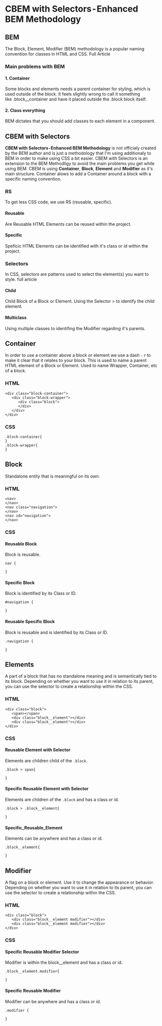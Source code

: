 # CBEM with Selectors - Enhanced BEM Methodology #

## BEM ##
The Block, Element, Modifier (BEM) methodology is a popular naming convention for classes in HTML and CSS. Full Article
### Main problems with BEM ###
#### 1. Container ####
Some blocks and elements needs a parent container for styling, which is used outside of the block. It feels slightly wrong to call it something like .block__container and have it placed outside the .block block itself.
#### 2. Class everything ####
BEM dictates that you should add classes to each element in a component. 

## CBEM with Selectors ##
**CBEM with Selectors - Enhanced BEM Methodology** is not officialy created by the BEM author and is just a methodology that I'm using additionaly to BEM in order to make using CSS a bit easier.
CBEM with Selectors is an extension to the BEM Methodligy to avoid the main problems you get while using BEM. CBEM is using **Container**, **Block**, **Element** and **Modifier** as it's main structure. Container alows to add a Container around a block with a specific naming convention. 
### RS ###
To get less CSS code, we use RS (reusable, specific).
#### Reusable #####
Are Reusable HTML Elements can be reused within the project.
#### Specific ####
Speficic HTML Elements can be identified with it's class or id within the project.
### Selectors ###
In CSS, selectors are patterns used to select the element(s) you want to style. full article
#### Child ####
Child Block of a Block or Element. Using the Selector > to identify the child element. 
#### Multiclass ####
Using multiple classes to identifing  the Modifier regarding it's parents.

## Container ##
In order to use a container above a block or element we use a dash `-` r to make it clear that it relates to your block. This is used to name a parent HTML element of a Block or Element. Used to name Wrapper, Container, etc of a block.
### HTML ###
```
<div class="block-container">
   <div class="block-wrapper">
      <div class="block">
      </div>
   </div>
</div>
```
### CSS ###
```
.block-container{
}
.block-wrapper{
}
```
## Block ##
Standalone entity that is meaningful on its own. 

### HTML ###
```
<nav>
</nav>
<nav class="navigation">
</nav>
<nav id="navigation">
</nav>
```
### CSS ###

#### Reusable Block ####
Block is reusable.
```
nav {
  
}
```
#### Specific Block ####
Block is identified by its Class or ID.
```
#navigation {
  
}
```
#### Reusable Specific Block ####
Block is reusable and is identified by its Class or ID. 
```
.navigation {
  
}
```
## Elements ##
A part of a block that has no standalone meaning and is semantically tied to its block. Depending on whether you want to use it in relation to its parent, you can use the selector to create a relationship within the CSS.

### HTML ### 
```
<div class="block">
   <span></span>
   <div class="block__element"></div> 
   <div class="block__element"></div>
</div>
```
###  CSS ###
####  Reusable Element with Selector ####
Elements are children child of the `.block`.
```
.block > span{
   
}
```
#### Specific Reusable Element with Selector ####
Elements are children of the `.block` and has a class or id.
```
.block > .block__element{
   
}
```
#### Specific_Reusable_Element ####
Elements can be anywhere and has a class or id.
```
.block__element{

}
```
## Modifier ##
A flag on a block or element. Use it to change the appearance or behavior. Depending on whether you want to use it in relation to its parent, you can use the selector to create a relationship within the CSS.

### HTML ###
```
<div class="block">
   <div class="block__element modifier"></div>
   <div class="block__element modifier"></div>
</div>
```
### CSS ###
#### Specific Reusable Modifier Selector ####
Modifier is within the block__element and has a class or id.
```
.block__element.modifier{

}
```
#### Specific Reusable Modifier #### 
Modifier can be anywhere and has a class or id.
```
.modifier {

}
```
